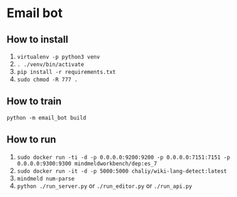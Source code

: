 # Email bot

## How to install
1. `virtualenv -p python3 venv`
2. `. ./venv/bin/activate`
3. `pip install -r requirements.txt`
4. `sudo chmod -R 777 .`

## How to train
`python -m email_bot build `

## How to run
1. `sudo docker run -ti -d -p 0.0.0.0:9200:9200 -p 0.0.0.0:7151:7151 -p 0.0.0.0:9300:9300 mindmeldworkbench/dep:es_7 `
2. `sudo docker run -it -d -p 5000:5000 chaliy/wiki-lang-detect:latest`
3. `mindmeld num-parse`
4. `python ./run_server.py` or `./run_editor.py` or `./run_api.py`
